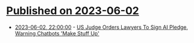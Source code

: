 # [Published on 2023-06-02](index.md)

* [2023-06-02, 22:00:00](https://yro.slashdot.org/story/23/06/02/2023242/us-judge-orders-lawyers-to-sign-ai-pledge-warning-chatbots-make-stuff-up?utm_source=rss1.0mainlinkanon&utm_medium=feed) - [US Judge Orders Lawyers To Sign AI Pledge, Warning Chatbots 'Make Stuff Up'](https://yro.slashdot.org/story/23/06/02/2023242/us-judge-orders-lawyers-to-sign-ai-pledge-warning-chatbots-make-stuff-up?utm_source=rss1.0mainlinkanon&utm_medium=feed)
